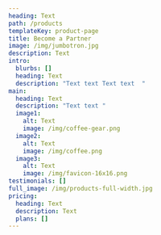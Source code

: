 ```yaml
---
heading: Text
path: /products
templateKey: product-page
title: Become a Partner
image: /img/jumbotron.jpg
description: Text
intro:
  blurbs: []
  heading: Text
  description: "Text text Text text  "
main:
  heading: Text
  description: "Text text "
  image1:
    alt: Text
    image: /img/coffee-gear.png
  image2:
    alt: Text
    image: /img/coffee.png
  image3:
    alt: Text
    image: /img/favicon-16x16.png
testimonials: []
full_image: /img/products-full-width.jpg
pricing:
  heading: Text
  description: Text
  plans: []
---
```

